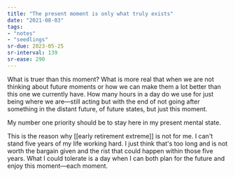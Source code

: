 ```yaml
---
title: "The present moment is only what truly exists"
date: "2021-08-03"
tags:
- "notes"
- "seedlings"
sr-due: 2023-05-25
sr-interval: 139
sr-ease: 290
---
```


What is truer than this moment? What is more real that when we are not thinking about future moments or how we can make them a lot better than this one we currently have. How many hours in a day do we use for just being where we are—still acting but with the end of not going after something in the distant future, of future states, but just this moment.

My number one priority should be to stay here in my present mental state.

This is the reason why [[early retirement extreme]] is not for me. I can't stand five years of my life working hard. I just think that's too long and is not worth the bargain given and the rist that could happen within those five years. What I could tolerate is a day when I can both plan for the future and enjoy this moment—each moment.

